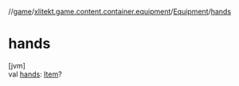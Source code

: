 //[game](../../../index.md)/[xlitekt.game.content.container.equipment](../index.md)/[Equipment](index.md)/[hands](hands.md)

# hands

[jvm]\
val [hands](hands.md): [Item](../../xlitekt.game.content.item/-item/index.md)?
